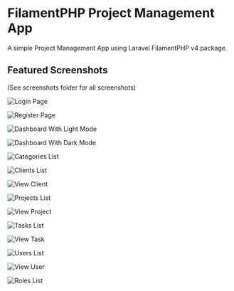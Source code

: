 # FilamentPHP Project Management App

A simple Project Management App using Laravel FilamentPHP v4 package.

## Featured Screenshots

(See screenshots folder for all screenshots)

![Login Page](https://github.com/CodeNemesis27/project-management-app/blob/main/screenshots/Login%20page.png)

![Register Page](https://github.com/CodeNemesis27/project-management-app/blob/main/screenshots/Register%20page.png)

![Dashboard With Light Mode](https://github.com/CodeNemesis27/project-management-app/blob/main/screenshots/Dashboard%20with%20light%20mode.png)

![Dashboard With Dark Mode](https://github.com/CodeNemesis27/project-management-app/blob/main/screenshots/Dashboard%20with%20dark%20mode.png)

![Categories List](https://github.com/CodeNemesis27/project-management-app/blob/main/screenshots/Categories%20List.png)

![Clients List](https://github.com/CodeNemesis27/project-management-app/blob/main/screenshots/Clients%20List.png)

![View Client](https://github.com/CodeNemesis27/project-management-app/blob/main/screenshots/View%20Client.png)

![Projects List](https://github.com/CodeNemesis27/project-management-app/blob/main/screenshots/Projects%20List.png)

![View Project](https://github.com/CodeNemesis27/project-management-app/blob/main/screenshots/View%20Project.png)

![Tasks List](https://github.com/CodeNemesis27/project-management-app/blob/main/screenshots/Tasks%20List.png)

![View Task](https://github.com/CodeNemesis27/project-management-app/blob/main/screenshots/View%20Task.png)

![Users List](https://github.com/CodeNemesis27/project-management-app/blob/main/screenshots/Users%20List.png)

![View User](https://github.com/CodeNemesis27/project-management-app/blob/main/screenshots/View%20User.png)

![Roles List](https://github.com/CodeNemesis27/project-management-app/blob/main/screenshots/Roles%20List.png)


